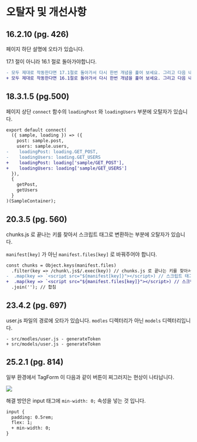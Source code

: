 # 오탈자 및 개선사항

## 16.2.10 (pg. 426)

페이지 하단 설명에 오타가 있습니다.

17.1 절이 아니라 16.1 절로 돌아가야합니다.

```diff
- 모두 제대로 작동한다면 17.1절로 돌아가서 다시 한번 개념을 훑어 보세요. 그리고 다음 내용을 계속 진행해주세요.
+ 모두 제대로 작동한다면 16.1절로 돌아가서 다시 한번 개념을 훑어 보세요. 그리고 다음 내용을 계속 진행해주세요.
```

## 18.3.1.5 (pg.500)

페이지 상단 `connect` 함수의 `loadingPost` 와 `loadingUsers` 부분에 오탈자가 있습니다.

```diff
export default connect(
  ({ sample, loading }) => ({
    post: sample.post,
    users: sample.users,
-    loadingPost: loading.GET_POST,
-    loadingUsers: loading.GET_USERS
+    loadingPost: loading['sample/GET_POST'],
+    loadingUsers: loading['sample/GET_USERS']
  }),
  {
    getPost,
    getUsers
  }
)(SampleContainer);
```

## 20.3.5 (pg. 560)

chunks.js 로 끝나는 키를 찾아서 스크립트 태그로 변환하는 부분에 오탈자가 있습니다.

`manifest[key]` 가 아닌 `manifest.files[key]` 로 바꿔주어야 합니다.

```diff
const chunks = Object.keys(manifest.files)
  .filter(key => /chunk\.js$/.exec(key)) // chunks.js 로 끝나는 키를 찾아서
-  .map(key => `<script src="${manifest[key]}"></script>) // 스크립트 태그로 변환하고
+  .map(key => `<script src="${manifest.files[key]}"></script>) // 스크립트 태그로 변환하고
  .join(''); // 합침
```

## 23.4.2 (pg. 697)

user.js 파일의 경로에 오타가 있습니다. `modles` 디렉터리가 아닌 `models` 디렉터리입니다.

```
- src/modles/user.js - generateToken
+ src/models/user.js - generateToken
```

## 25.2.1 (pg. 814)

일부 환경에서 TagForm 이 다음과 같이 버튼이 찌그러지는 현상이 나타납니다.

![](https://user-images.githubusercontent.com/17894639/65041447-c039a780-d991-11e9-8bb7-b9a3419eed90.png)

해결 방안은 input 태그에 `min-width: 0;` 속성을 넣는 것 입니다.

```diff
input {
  padding: 0.5rem;
  flex: 1;
  + min-width: 0;
}
```
